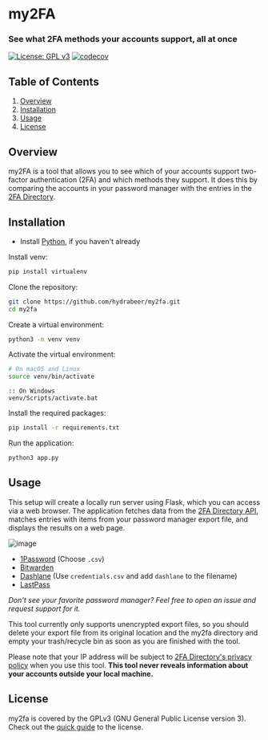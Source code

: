 # my2FA

### See what 2FA methods your accounts support, all at once

[![License: GPL v3](https://img.shields.io/badge/License-GPLv3-blue.svg)](https://www.gnu.org/licenses/gpl-3.0)
[![codecov](https://codecov.io/gh/hydrabeer/my2fa/graph/badge.svg?token=9GOOHFA8EQ)](https://codecov.io/gh/hydrabeer/my2fa)

## Table of Contents

1. [Overview](#overview)
2. [Installation](#installation)
3. [Usage](#usage)
4. [License](#license)

## Overview

my2FA is a tool that allows you to see which of your accounts support two-factor authentication (2FA) and which
methods they support. It does this by comparing the accounts in your password manager with the entries in the
[2FA Directory](https://2fa.directory/).

## Installation

- Install [Python](https://www.python.org/downloads/), if you haven't already

Install venv:

```bash 
pip install virtualenv
```

Clone the repository:

```bash
git clone https://github.com/hydrabeer/my2fa.git
cd my2fa
```

Create a virtual environment:

```bash
python3 -m venv venv
```

Activate the virtual environment:

```bash 
# On macOS and Linux
source venv/bin/activate
```

```batch
:: On Windows
venv/Scripts/activate.bat
```

Install the required packages:

```bash
pip install -r requirements.txt
```

Run the application:

```bash
python3 app.py
```

## Usage

This setup will create a locally run server using Flask, which you can access via a web browser. The application
fetches data from the [2FA Directory API](https://2fa.directory/api/), matches entries with items from your password
manager export file, and displays the results on a web page.

![image](https://github.com/user-attachments/assets/a33ed504-a0c5-4f2c-a8a3-a1a34b352ee3)

- [1Password](https://support.1password.com/export/) (Choose `.csv`)
- [Bitwarden](https://bitwarden.com/learning/passwordmanager-how-to-export-your-bitwarden-vault/)
- [Dashlane](https://support.dashlane.com/hc/en-us/articles/202625092-Export-Dashlane-data-to-a-CSV-file) (Use
  `credentials.csv` and add `dashlane` to the filename)
- [LastPass](https://support.lastpass.com/s/document-item?bundleId=lastpass&topicId=LastPass/export-vault.html&_LANG=enus)

*Don't see your favorite password manager? Feel free to open an issue and request support for it.*

This tool currently only supports unencrypted export files, so you should delete your export file from its original
location and the my2fa directory and empty your trash/recycle bin as soon as you are finished with the tool.

Please note that your IP address will be subject to [2FA Directory's privacy policy](https://2fa.directory/privacy/)
when you use this tool. **This tool never reveals information about your accounts outside your local machine.**

## License

my2fa is covered by the GPLv3 (GNU General Public License version 3). Check out
the [quick guide](https://www.gnu.org/licenses/quick-guide-gplv3) to the license.
